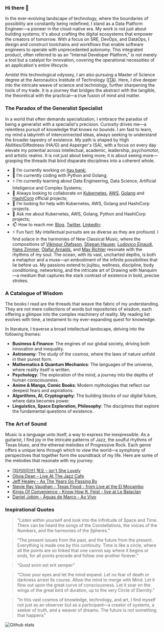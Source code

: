 ### Hi there 👋

<!--
**richardsonlima/richardsonlima** is a ✨ _special_ ✨ repository because its `README.md` (this file) appears on your GitHub profile.

Here are some ideas to get you started:
-->

In the ever-evolving landscape of technology, where the boundaries of possibility are constantly being redefined, I stand as a Data Platform Engineer—a pioneer in the cloud-native era. My work is not just about building systems; it's about crafting the digital ecosystems that empower the creators of tomorrow. With a focus on SRE, DevOps, and DataOps, I design and construct toolchains and workflows that enable software engineers to operate with unprecedented autonomy. This integrated product, often referred to as an "Internal Developer Platform," is not merely a tool but a catalyst for innovation, covering the operational necessities of an application's entire lifecycle.

Amidst this technological odyssey, I am also pursuing a Master of Science degree at the Aeronautics Institute of Technology ([ITA](https://www.timeshighereducation.com/world-university-rankings/technological-institute-aeronautics)). Here, I dive deeper into the intricate weave of science and technology, further sharpening the tools of my trade. It is a journey that bridges the abstract with the tangible, the theoretical with the practical—a true fusion of mind and matter.

### The Paradox of the Generalist Specialist

In a world that often demands specialization, I embrace the paradox of being a generalist with a specialist's precision. Curiosity drives me—a relentless pursuit of knowledge that knows no bounds. I am fast to learn, my mind a labyrinth of interconnected ideas, always seeking to understand the broader tapestry of existence. My path is shaped by High Abilities/Giftedness (HA/G) and Asperger's (SA), with a focus on every day elevate my potential across intellectual, academic, leadership, psychomotor, and artistic realms. It is not just about being more; it is about seeing more—grasping the threads that bind disparate disciplines into a coherent whole.

- 🔭 I’m currently working on [itau bank](https://www.itau.com.br);
- 🌱 I’m currently coding with Python and Golang;
- ⚡ I’m currently learning about Data Engineering, Data Science, Artificial Inteligence and Complex Systems;
- 👯 Always looking to collaborate on [Kubernetes](https://github.com/kubernetes), [AWS](https://github.com/aws), [Golang](https://github.com/golang) and [HashiCorp](https://github.com/hashicorp) official projects;
- 🤔 I’m looking for help with  Kubernetes, AWS, Golang and HashiCorp projects.
- 💬 Ask me about Kubernetes, AWS, Golang, Python and HashiCorp projects;
- 📫 How to reach me: [Blog](https://www.richardsonlima.com.br), [Twitter](https://twitter.com/RichDevSecOps), [LinkedIn](https://www.linkedin.com/in/richardsonlima/);
- ⚡ Fun fact: My intellectual pursuits are as diverse as they are profound. I find solace in the harmonies of New Classical Music, where the compositions of [Víkingur Ólafsson](https://www.youtube.com/watch?v=h3-rNMhIyuQ), [Stjepan Hauser](https://www.youtube.com/watch?v=kn1gcjuhlhg), [Ludovico Einaudi](https://www.youtube.com/watch?v=70cfoPloJq8), [Hans Zimmer](https://www.youtube.com/watch?v=kottjfEd7Zw), [Ólafur Arnalds](https://www.youtube.com/watch?v=Kb34JCz5wvY&t=1213s), and [Max Richter](https://www.youtube.com/watch?v=b_YHE4Sx-08) resonate with the rhythms of my soul. The ocean, with its vast, uncharted depths, is both a metaphor and a muse—an embodiment of the infinite possibilities that lie before us. My passions extend to jiujitsu, wellness, discipline, body conditioning, networking, and the intricate art of Drawing with Nanquim—a medium that captures the stark contrast of existence in bold, precise strokes.

### A Catalogue of Wisdom

The books I read are the threads that weave the fabric of my understanding. They are not mere collections of words but repositories of wisdom, each offering a glimpse into the complex machinery of reality. My reading list evolves with time, a testament to my ever-expanding quest for knowledge.

In literature, I traverse a broad intellectual landscape, delving into the following themes:
- **Business & Finance**: The engines of our global society, driving both innovation and inequality.
- **Astronomy**: The study of the cosmos, where the laws of nature unfold in their purest form.
- **Mathematics & Quantum Mechanics**: The languages of the universe, where reality itself is written.
- **Psychology**: The exploration of the mind, a journey into the depths of human consciousness.
- **Anime & Manga, Comic Books**: Modern mythologies that reflect our deepest fears and aspirations.
- **Algorithms, AI, Cryptography**: The building blocks of our digital future, where data becomes power.
- **Linguistics, Space Exploration, Philosophy**: The disciplines that explore the fundamental questions of existence.
  
### The Art of Sound

Music is a language unto itself, a way to express the inexpressible. As a guitarist, I find joy in the intricate patterns of Jazz, the soulful rhythms of Texas blues, and the ethereal melodies of Progressive Rock. Each genre offers a unique lens through which to view the world—a symphony of perspectives that together form the soundtrack of my life. Here are some of the melodies that resonate with my journey:

- [[피키라이브] 혁오 - isn't She Lovely](https://www.youtube.com/watch?v=bEq_HIQF3XY&list=RDbEq_HIQF3XY&start_radio=1)
- [Olivia Dean - Live At The Jazz Cafe](https://www.youtube.com/watch?v=St7G1F4mu_4&t=1572s)
- [Jeff Healey - As The Years Go Passing By](https://www.youtube.com/watch?v=gIkOaTVu8uM&list=RDgIkOaTVu8uM&start_radio=1)
- [Stevie Ray Vaughan - Texas Flood - from Live at the El Mocambo](https://www.youtube.com/watch?v=KC5H9P4F5Uk)
- [Kings Of Convenience - Know How ft. Feist - live at Le Bataclan](https://www.youtube.com/watch?v=HuJOswNKuwo)
- [Daniel Jobim - Águas de Março - Ao Vivo](https://www.youtube.com/watch?v=achxrz7ixxY&list=RDEMavVpSFR4FaOsgmiSjRFdRg&start_radio=1&rv=ErE2Cpko1XI)

### Inspirational Quotes

> “Listen within yourself and look into the infinitude of Space and Time. There can be heard the songs of the Constellations, the voices of the Numbers, and the harmonies of the Spheres.”

> “The present issues from the past, and the future from the present. Everything is made one by this continuity. Time is like a circle, where all the points are so linked that one cannot say where it begins or ends, for all points precede and follow one another forever.”

> “Quod enim est erit semper”

> “Close your eyes and let the mind expand. Let no fear of death or darkness arrest its course. Allow the mind to merge with Mind. Let it flow out upon the great curve of consciousness. Let it soar on the wings of the great bird of duration, up to the very Circle of Eternity.”

> “In this vast cosmos of knowledge, technology, and art, I find myself not just as an observer but as a participant—a creator of systems, a seeker of truth, and a weaver of dreams. The future is not something that happens"

![Github stats](https://github-readme-stats.vercel.app/api?username=richardsonlima&show_icons=true&title_color=ffffff&icon_color=bb2acf&text_color=daf7dc&bg_color=151515&count_private=true)
